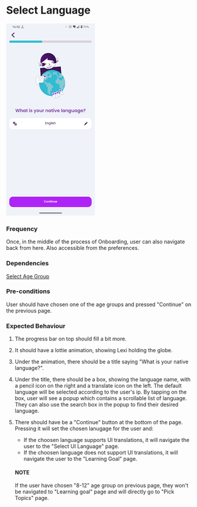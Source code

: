 # Select Language

![SelectLanguage](../_media/Onboarding/SelectLanguage.png)

### Frequency

Once, in the middle of the process of Onboarding, user can also navigate back from here.
Also accessible from the preferences.

### Dependencies

[Select Age Group](docs/onboarding/SelectAgeGroup.md)

### Pre-conditions

User should have chosen one of the age groups and pressed "Continue" on the previous page.

### Expected Behaviour

1. The progress bar on top should fill a bit more.

2. It should have a lottie animation, showing Lexi holding the globe.

3. Under the animation, there should be a title saying "What is your native language?".

4. Under the title, there should be a box, showing the language name, with a pencil icon on the right and a translate icon on the left.
   The default language will be selected according to the user's ip. By tapping on the box, user will see a popup which contains a scrollable list of language.
   They can also use the search box in the popup to find their desired language.

5. There should have be a "Continue" button at the bottom of the page. Pressing it will set the chosen lanugage for the user and:
   - If the choosen language supports UI translations, it will navigate the user to the "Select UI Language" page.
   - If the choosen language does not support UI translations, it will navigate the user to the "Learning Goal" page.
   #### NOTE
   If the user have chosen "8-12" age group on previous page, they won't be navigated to "Learning goal" page and will directly go to "Pick Topics" page.



